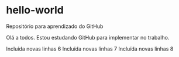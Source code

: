 # hello-world
Repositório para aprendizado do GitHub

Olá a todos.
Estou estudando GitHub para implementar no trabalho.

Incluída novas linhas 6
Incluída novas linhas 7
Incluída novas linhas 8
